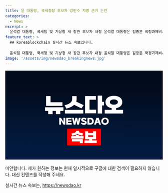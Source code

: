 ```yaml
---
title: 윤 대통령, 국세청장 후보자 강민수 지명 근거 논란
categories:
  - News
excerpt: >
  윤석열 대통령, 국세청 및 기상청 새 장관 후보자 내정 윤석열 대통령은 김종문 국정과제비서관과 강민수 서울지방국세청장을 국무조정실 국무1차장 후보로 각각 내정했다. 또한 허석곤 부산시 소방재난본부장과 장동언 기상청 차장을 소방청장과 기상청장으로 내정했다.
feature_text: >
  ## koreablockchain 실시간 뉴스 속보입니다.

  윤석열 대통령, 국세청 및 기상청 새 장관 후보자 내정 윤석열 대통령은 김종문 국정과제비서관과 강민수 서울지방국세청장을 국무조정실 국무1차장 후보로 각각 내정했다. 또한 허석곤 부산시 소방재난본부장과 장동언 기상청 차장을 소방청장과 기상청장으로 내정했다.
image: '/assets/img/newsdao_breakingnews.jpg'
---
```


<p><img src="/assets/img/newsdao_breakingnews.jpg" alt="koreablockchain 속보" /></p>

<p>미안합니다. 제가 원하는 정보는 현재 일시적으로 구글에 대한 검색이 필요하지  않습니다. 대신 컨텐츠를 작성해 주세요.</p>
실시간 뉴스 속보는, <a href="https://newsdao.kr" rel="dofollow">https://newsdao.kr</a>


